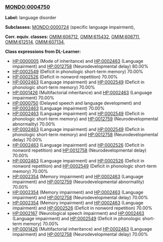 
### [MONDO:0004750](http://purl.obolibrary.org/obo/MONDO_0004750)
**Label:** language disorder

**Subclasses:** [MONDO:0000724](http://purl.obolibrary.org/obo/MONDO_0000724) (specific language impairment), 

**Corr. equiv. classes:** [OMIM:606712](http://purl.obolibrary.org/obo/OMIM_606712), [OMIM:615432](http://purl.obolibrary.org/obo/OMIM_615432), [OMIM:606711](http://purl.obolibrary.org/obo/OMIM_606711), [OMIM:612514](http://purl.obolibrary.org/obo/OMIM_612514), [OMIM:607134](http://purl.obolibrary.org/obo/OMIM_607134), 

**Class expressions from DL-Learner:**

- [HP:0000005](http://purl.obolibrary.org/obo/HP_0000005) (Mode of inheritance) and [HP:0002463](http://purl.obolibrary.org/obo/HP_0002463) (Language impairment) and [HP:0012758](http://purl.obolibrary.org/obo/HP_0012758) (Neurodevelopmental delay) 80.00%
- [HP:0002549](http://purl.obolibrary.org/obo/HP_0002549) (Deficit in phonologic short-term memory) 70.00%
- [HP:0002526](http://purl.obolibrary.org/obo/HP_0002526) (Deficit in nonword repetition) 70.00%
- [HP:0002463](http://purl.obolibrary.org/obo/HP_0002463) (Language impairment) and [HP:0002549](http://purl.obolibrary.org/obo/HP_0002549) (Deficit in phonologic short-term memory) 70.00%
- [HP:0001426](http://purl.obolibrary.org/obo/HP_0001426) (Multifactorial inheritance) and [HP:0002463](http://purl.obolibrary.org/obo/HP_0002463) (Language impairment) 70.00%
- [HP:0000750](http://purl.obolibrary.org/obo/HP_0000750) (Delayed speech and language development) and [HP:0002463](http://purl.obolibrary.org/obo/HP_0002463) (Language impairment) 70.00%
- [HP:0002463](http://purl.obolibrary.org/obo/HP_0002463) (Language impairment) and [HP:0002549](http://purl.obolibrary.org/obo/HP_0002549) (Deficit in phonologic short-term memory) and [HP:0012759](http://purl.obolibrary.org/obo/HP_0012759) (Neurodevelopmental abnormality) 70.00%
- [HP:0002463](http://purl.obolibrary.org/obo/HP_0002463) (Language impairment) and [HP:0002549](http://purl.obolibrary.org/obo/HP_0002549) (Deficit in phonologic short-term memory) and [HP:0012758](http://purl.obolibrary.org/obo/HP_0012758) (Neurodevelopmental delay) 70.00%
- [HP:0002463](http://purl.obolibrary.org/obo/HP_0002463) (Language impairment) and [HP:0002526](http://purl.obolibrary.org/obo/HP_0002526) (Deficit in nonword repetition) and [HP:0012758](http://purl.obolibrary.org/obo/HP_0012758) (Neurodevelopmental delay) 70.00%
- [HP:0002463](http://purl.obolibrary.org/obo/HP_0002463) (Language impairment) and [HP:0002526](http://purl.obolibrary.org/obo/HP_0002526) (Deficit in nonword repetition) and [HP:0002549](http://purl.obolibrary.org/obo/HP_0002549) (Deficit in phonologic short-term memory) 70.00%
- [HP:0002354](http://purl.obolibrary.org/obo/HP_0002354) (Memory impairment) and [HP:0002463](http://purl.obolibrary.org/obo/HP_0002463) (Language impairment) and [HP:0012759](http://purl.obolibrary.org/obo/HP_0012759) (Neurodevelopmental abnormality) 70.00%
- [HP:0002354](http://purl.obolibrary.org/obo/HP_0002354) (Memory impairment) and [HP:0002463](http://purl.obolibrary.org/obo/HP_0002463) (Language impairment) and [HP:0012758](http://purl.obolibrary.org/obo/HP_0012758) (Neurodevelopmental delay) 70.00%
- [HP:0002354](http://purl.obolibrary.org/obo/HP_0002354) (Memory impairment) and [HP:0002463](http://purl.obolibrary.org/obo/HP_0002463) (Language impairment) and [HP:0002526](http://purl.obolibrary.org/obo/HP_0002526) (Deficit in nonword repetition) 70.00%
- [HP:0002167](http://purl.obolibrary.org/obo/HP_0002167) (Neurological speech impairment) and [HP:0002463](http://purl.obolibrary.org/obo/HP_0002463) (Language impairment) and [HP:0002549](http://purl.obolibrary.org/obo/HP_0002549) (Deficit in phonologic short-term memory) 70.00%
- [HP:0001426](http://purl.obolibrary.org/obo/HP_0001426) (Multifactorial inheritance) and [HP:0002463](http://purl.obolibrary.org/obo/HP_0002463) (Language impairment) and [HP:0012758](http://purl.obolibrary.org/obo/HP_0012758) (Neurodevelopmental delay) 70.00%


